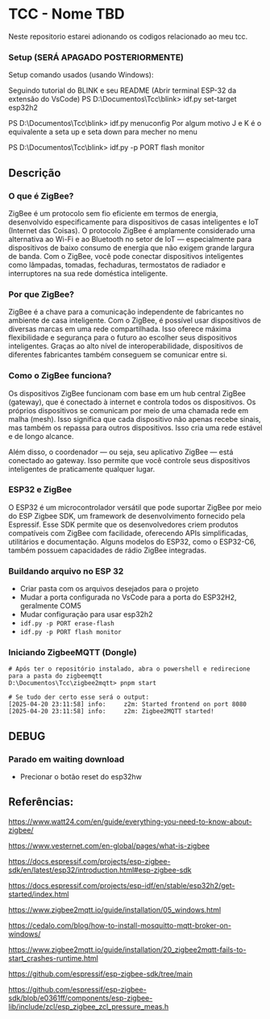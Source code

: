 # TCC - Nome TBD

Neste repositorio estarei adionando os codigos relacionado ao meu tcc.

### Setup (SERÁ APAGADO POSTERIORMENTE)
Setup comando usados (usando Windows):

Seguindo tutorial do BLINK e seu README
(Abrir terminal ESP-32 da extensão do VsCode)
PS D:\Documentos\Tcc\blink> idf.py set-target esp32h2

PS D:\Documentos\Tcc\blink> idf.py menuconfig
Por algum motivo J e K é o equivalente a seta up e seta down para mecher no menu

PS D:\Documentos\Tcc\blink> idf.py -p PORT flash monitor

## Descrição

### O que é ZigBee?

ZigBee é um protocolo sem fio eficiente em termos de energia, desenvolvido especificamente para dispositivos de casas inteligentes e IoT (Internet das Coisas). O protocolo ZigBee é amplamente considerado uma alternativa ao Wi-Fi e ao Bluetooth no setor de IoT — especialmente para dispositivos de baixo consumo de energia que não exigem grande largura de banda. Com o ZigBee, você pode conectar dispositivos inteligentes como lâmpadas, tomadas, fechaduras, termostatos de radiador e interruptores na sua rede doméstica inteligente.

### Por que ZigBee?

ZigBee é a chave para a comunicação independente de fabricantes no ambiente de casa inteligente. Com o ZigBee, é possível usar dispositivos de diversas marcas em uma rede compartilhada. Isso oferece máxima flexibilidade e segurança para o futuro ao escolher seus dispositivos inteligentes. Graças ao alto nível de interoperabilidade, dispositivos de diferentes fabricantes também conseguem se comunicar entre si.

### Como o ZigBee funciona?

Os dispositivos ZigBee funcionam com base em um hub central ZigBee (gateway), que é conectado à internet e controla todos os dispositivos. Os próprios dispositivos se comunicam por meio de uma chamada rede em malha (mesh). Isso significa que cada dispositivo não apenas recebe sinais, mas também os repassa para outros dispositivos. Isso cria uma rede estável e de longo alcance.

Além disso, o coordenador — ou seja, seu aplicativo ZigBee — está conectado ao gateway. Isso permite que você controle seus dispositivos inteligentes de praticamente qualquer lugar.

### ESP32 e ZigBee

O ESP32 é um microcontrolador versátil que pode suportar ZigBee por meio do ESP Zigbee SDK, um framework de desenvolvimento fornecido pela Espressif. Esse SDK permite que os desenvolvedores criem produtos compatíveis com ZigBee com facilidade, oferecendo APIs simplificadas, utilitários e documentação. Alguns modelos do ESP32, como o ESP32-C6, também possuem capacidades de rádio ZigBee integradas.

### Buildando arquivo no ESP 32

- Criar pasta com os arquivos desejados para o projeto
- Mudar a porta configurada no VsCode para a porta do ESP32H2, geralmente COM5
- Mudar configuração para usar esp32h2
- `idf.py -p PORT erase-flash`
- `idf.py -p PORT flash monitor`

### Iniciando ZigbeeMQTT (Dongle)

```
# Após ter o repositório instalado, abra o powershell e redirecione para a pasta do zigbeemqtt
D:\Documentos\Tcc\zigbee2mqtt> pnpm start

# Se tudo der certo esse será o output:
[2025-04-20 23:11:58] info:     z2m: Started frontend on port 8080
[2025-04-20 23:11:58] info:     z2m: Zigbee2MQTT started!       
```

## DEBUG

### Parado em waiting download

- Precionar o botão reset do esp32hw

## Referências:

https://www.watt24.com/en/guide/everything-you-need-to-know-about-zigbee/

https://www.vesternet.com/en-global/pages/what-is-zigbee

https://docs.espressif.com/projects/esp-zigbee-sdk/en/latest/esp32/introduction.html#esp-zigbee-sdk

https://docs.espressif.com/projects/esp-idf/en/stable/esp32h2/get-started/index.html

https://www.zigbee2mqtt.io/guide/installation/05_windows.html

https://cedalo.com/blog/how-to-install-mosquitto-mqtt-broker-on-windows/

https://www.zigbee2mqtt.io/guide/installation/20_zigbee2mqtt-fails-to-start_crashes-runtime.html

https://github.com/espressif/esp-zigbee-sdk/tree/main

https://github.com/espressif/esp-zigbee-sdk/blob/e0361ff/components/esp-zigbee-lib/include/zcl/esp_zigbee_zcl_pressure_meas.h
